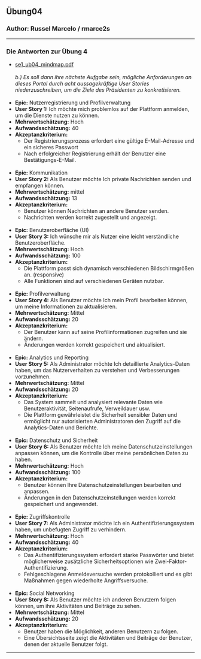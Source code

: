 ## Übung04

### Author: Russel Marcelo / rmarce2s

---

### Die Antworten zur Übung 4

- [se1_ub04_mindmap.pdf](docs/se1_ub04_mindmap.pdf)
  <br />
  <br />
  *b.) Es soll dann ihre nächste Aufgabe sein, mögliche Anforderungen an dieses Portal durch acht aussagekräftige User Stories niederzuschreiben, 
 um die Ziele des Präsidenten zu konkretisieren.*
  <br />
  <br />
- **Epic:** Nutzerregistrierung und Profilverwaltung
- **User Story 1:** Ich möchte mich problemlos auf der Plattform anmelden, um die Dienste nutzen zu können.
- **Mehrwertschätzung:** Hoch
- **Aufwandsschätzung:** 40
- **Akzeptanzkriterium:** 
  - Der Registrierungsprozess erfordert eine gültige E-Mail-Adresse und ein sicheres Passwort
  - Nach erfolgreicher Registrierung erhält der Benutzer eine Bestätigungs-E-Mail.
    <br />
    <br />
- **Epic:** Kommunikation
- **User Story 2:** Als Benutzer möchte Ich private Nachrichten senden und empfangen können.
- **Mehrwertschätzung:** mittel
- **Aufwandsschätzung:** 13
- **Akzeptanzkriterium:** 
  - Benutzer können Nachrichten an andere Benutzer senden.
  - Nachrichten werden korrekt zugestellt und angezeigt.
    <br />
    <br />
- **Epic:** Benutzeroberfläche (UI)
- **User Story 3:** Ich wünsche mir als Nutzer eine leicht verständliche Benutzeroberfläche.
- **Mehrwertschätzung:** Hoch
- **Aufwandsschätzung:** 100 
- **Akzeptanzkriterium:** 
  - Die Plattform passt sich dynamisch verschiedenen Bildschirmgrößen an. (responsive)
  - Alle Funktionen sind auf verschiedenen Geräten nutzbar.
    <br />
    <br />
- **Epic:** Profilverwaltung
- **User Story 4:** Als Benutzer möchte Ich mein Profil bearbeiten können, um meine Informationen zu aktualisieren.
- **Mehrwertschätzung:** Mittel
- **Aufwandsschätzung:** 20
- **Akzeptanzkriterium:**
    - Der Benutzer kann auf seine Profilinformationen zugreifen und sie ändern.
    - Änderungen werden korrekt gespeichert und aktualisiert.
      <br />
      <br />
- **Epic:** Analytics und Reporting
- **User Story 5:** Als Administrator möchte Ich detaillierte Analytics-Daten haben, um das Nutzerverhalten zu verstehen und Verbesserungen vorzunehmen.
- **Mehrwertschätzung:** Mittel
- **Aufwandsschätzung:** 20
- **Akzeptanzkriterium:**
    - Das System sammelt und analysiert relevante Daten wie Benutzeraktivität, Seitenaufrufe, Verweildauer usw.
    - Die Plattform gewährleistet die Sicherheit sensibler Daten und ermöglicht nur autorisierten Administratoren den Zugriff 
  auf die Analytics-Daten und Berichte.
      <br />
      <br />
- **Epic:** Datenschutz und Sicherheit
- **User Story 6:** Als Benutzer möchte Ich meine Datenschutzeinstellungen anpassen können, um die Kontrolle über meine persönlichen Daten zu haben.
- **Mehrwertschätzung:** Hoch
- **Aufwandsschätzung:** 100
- **Akzeptanzkriterium:**
    - Benutzer können Ihre Datenschutzeinstellungen bearbeiten und anpassen.
    - Änderungen in den Datenschutzeinstellungen werden korrekt gespeichert und angewendet.
      <br />
      <br />
- **Epic:** Zugriffskontrolle
- **User Story 7:** Als Administrator möchte Ich ein Authentifizierungssystem haben, um unbefugten Zugriff zu verhindern.
- **Mehrwertschätzung:** Hoch
- **Aufwandsschätzung:** 40
- **Akzeptanzkriterium:**
    - Das Authentifizierungssystem erfordert starke Passwörter und bietet möglicherweise zusätzliche Sicherheitsoptionen wie Zwei-Faktor-Authentifizierung.
    - Fehlgeschlagene Anmeldeversuche werden protokolliert und es gibt Maßnahmen gegen wiederholte Angriffsversuche.
      <br />
      <br />
- **Epic:** Social Networking
- **User Story 8:** Als Benutzer möchte ich anderen Benutzern folgen können, um ihre Aktivitäten und Beiträge zu sehen.
- **Mehrwertschätzung:** Mittel
- **Aufwandsschätzung:** 20
- **Akzeptanzkriterium:**
    - Benutzer haben die Möglichkeit, anderen Benutzern zu folgen.
    - Eine Übersichtsseite zeigt die Aktivitäten und Beiträge der Benutzer, denen der aktuelle Benutzer folgt.
  
---